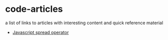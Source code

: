 # code-articles
a list of links to articles with interesting content and quick reference material

* [Javascript spread operator](https://medium.com/openmindonline/js-monday-02-the-formidable-spread-operator-f2d9177350ca?mkt_tok=eyJpIjoiWkRnd1lqYzNNRFF5TnpObSIsInQiOiJ6cllVbEVzcXBnNWM5SmVtU0FXXC9cL1wvMno2Yk9KTFNKc1MwenpxUXBCcGNOdDd4T2hUTmJldjdnUmxUVFJXUjI5XC9OMnhlWWxRdmtGajRiRk51d012NTZ0XC9mRTdUNnZlUjJiaDlnbzYydUtRWEVibzBUb1wvZmdXUXhmY2FhME9XdCJ9)
